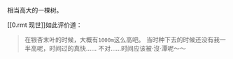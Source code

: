 相当高大的一棵树。

[[0.rmt 现世]]如此评价道：
> 在银杏末叶的时候，大概有`1000m`这么高吧。
> 当时种下去的时候还没有我一半高呢，时间过的真快……
> 不对……时间应该被·沒·潭呢～～

